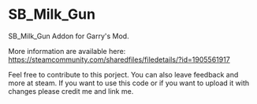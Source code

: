# SB_Milk_Gun

SB_Milk_Gun Addon for Garry's Mod.

More information are available here: 
https://steamcommunity.com/sharedfiles/filedetails/?id=1905561917

Feel free to contribute to this porject. You can also leave feedback and more at steam. 
If you want to use this code or if you want to upload it with changes please credit me and link me.


